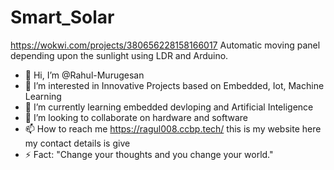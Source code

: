 # Smart_Solar 
https://wokwi.com/projects/380656228158166017
Automatic moving panel depending upon the sunlight using LDR and Arduino.
- 👋 Hi, I’m @Rahul-Murugesan
- 👀 I’m interested in Innovative Projects based on Embedded, Iot, Machine Learning
- 🌱 I’m currently learning embedded devloping and Artificial Inteligence  
- 💞️ I’m looking to collaborate on hardware and software
- 📫 How to reach me https://ragul008.ccbp.tech/   this is my website here my contact details is give
- ⚡ Fact: "Change your thoughts and you change your world."
